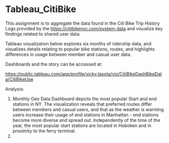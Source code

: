 # Tableau_CitiBike

This assignment is to aggregate the data found in the Citi Bike Trip History Logs provided by the https://citibikenyc.com/system-data and visualize key findings related to shared user data.  

Tableau visualization below explores six months of ridership data, and visualizes details relating to popular bike stations, routes, and highlights differences in usage between member and casual user data.   

Dashboards and the story can be accessed at:  

https://public.tableau.com/app/profile/vicky.lasota/viz/CitiBikeDashBikeData/CitiBikeUse

Analysis: 
1) Monthly Geo Data Dashboard depicts the most popular Start and end stations in NY. The visualization reveals that preferred routes differ between members and casual users, and that as the weather is warming users increase their usage
of end stations in Manhattan - end stations become more diverse and spread out. Independently of the time of the year, the most popular start stations are located in Hoboken and in proximity to the ferry terminal. 
2) 
